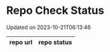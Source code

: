 # Repo Check Status

Updated on 2023-10-21T06:13:46

| repo url | repo status |
| -------- | -------- | 
